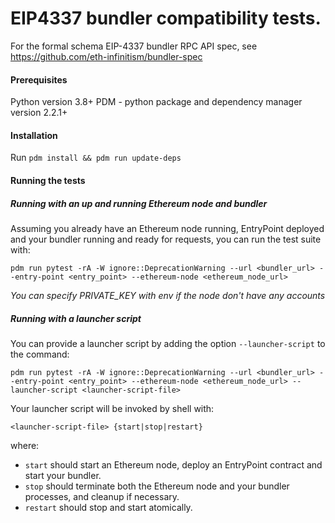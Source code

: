# EIP4337 bundler compatibility tests.

For the formal schema EIP-4337 bundler RPC API spec, see https://github.com/eth-infinitism/bundler-spec

#### Prerequisites 

Python version 3.8+
PDM - python package and dependency manager version 2.2.1+

#### Installation
Run `pdm install && pdm run update-deps`

#### Running the tests

##### Running with an up and running Ethereum node and bundler
Assuming you already have an Ethereum node running, EntryPoint deployed and your bundler running and ready for requests, you can run the test suite with:
```shell script
pdm run pytest -rA -W ignore::DeprecationWarning --url <bundler_url> --entry-point <entry_point> --ethereum-node <ethereum_node_url>
```
*You can specify PRIVATE_KEY with env if the node don't have any accounts*

##### Running with a launcher script
You can provide a launcher script by adding the option `--launcher-script` to the command:
```shell script
pdm run pytest -rA -W ignore::DeprecationWarning --url <bundler_url> --entry-point <entry_point> --ethereum-node <ethereum_node_url> --launcher-script <launcher-script-file>
```

Your launcher script will be invoked by shell with:
```shell script
<launcher-script-file> {start|stop|restart}
```  
where:
- `start` should start an Ethereum node, deploy an EntryPoint contract and start your bundler.
- `stop` should terminate both the Ethereum node and your bundler processes, and cleanup if necessary.
- `restart` should stop and start atomically.  
